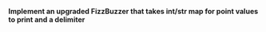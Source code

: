**Implement an upgraded FizzBuzzer that takes int/str map for point values to print and a delimiter**